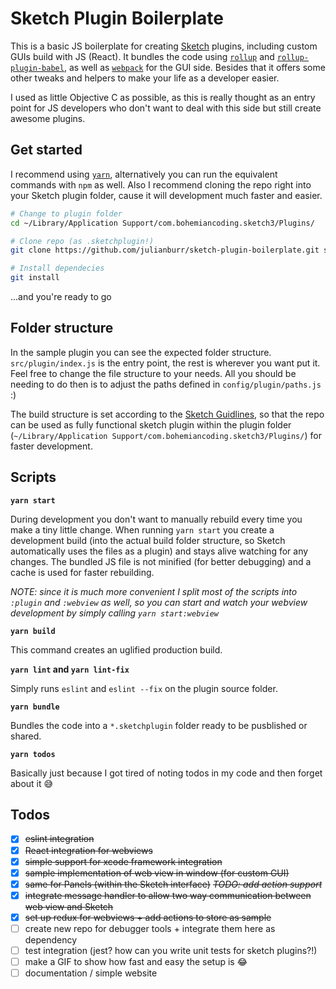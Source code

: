 # Sketch Plugin Boilerplate

This is a basic JS boilerplate for creating [Sketch](https://www.sketchapp.com/) plugins, including custom GUIs build with JS (React). It bundles the code using [`rollup`](https://github.com/rollup/rollup) and [`rollup-plugin-babel`](https://github.com/rollup/rollup-plugin-babel), as well as [`webpack`](https://github.com/webpack/webpack) for the GUI side. Besides that it offers some other tweaks and helpers to make your life as a developer easier.

I used as little Objective C as possible, as this is really thought as an entry point for JS developers who don't want to deal with this side but still create awesome plugins.

## Get started
I recommend using [`yarn`](https://yarnpkg.com/), alternatively you can run the equivalent commands with `npm` as well. Also I recommend cloning the repo right into your Sketch plugin folder, cause it will development much faster and easier.

```bash
# Change to plugin folder
cd ~/Library/Application Support/com.bohemiancoding.sketch3/Plugins/

# Clone repo (as .sketchplugin!)
git clone https://github.com/julianburr/sketch-plugin-boilerplate.git sketch-plugin-boilerplate.sketchplugin

# Install dependecies
git install
```

...and you're ready to go

## Folder structure
In the sample plugin you can see the expected folder structure. `src/plugin/index.js` is the entry point, the rest is wherever you want put it. Feel free to change the file structure to your needs. All you should be needing to do then is to adjust the paths defined in `config/plugin/paths.js` :)

The build structure is set according to the [Sketch Guidlines](http://developer.sketchapp.com/introduction/plugin-bundles/), so that the repo can be used as fully functional sketch plugin within the plugin folder (`~/Library/Application Support/com.bohemiancoding.sketch3/Plugins/`) for faster development.

## Scripts

**`yarn start`**

During development you don't want to manually rebuild every time you make a tiny little change. When running `yarn start` you create a development build (into the actual build folder structure, so Sketch automatically uses the files as a plugin) and stays alive watching for any changes. The bundled JS file is not minified (for better debugging) and a cache is used for faster rebuilding.

_NOTE: since it is much more convenient I split most of the scripts into `:plugin` and `:webview` as well, so you can start and watch your webview development by simply calling `yarn start:webview`_

**`yarn build`**

This command creates an uglified production build.

**`yarn lint` and `yarn lint-fix`**

Simply runs `eslint` and `eslint --fix` on the plugin source folder.

**`yarn bundle`**

Bundles the code into a `*.sketchplugin` folder ready to be pusblished or shared.

**`yarn todos`**

Basically just because I got tired of noting todos in my code and then forget about it 😅

##  Todos
 - [x] ~~eslint integration~~
 - [x] ~~React integration for webviews~~
 - [x] ~~simple support for xcode framework integration~~
 - [x] ~~sample implementation of web view in window (for custom GUI)~~
 - [x] ~~same for Panels (within the Sketch interface)~~ ~~*TODO: add action support*~~
 - [x] ~~integrate message handler to allow two way communication between web view and Sketch~~
 - [x] ~~set up redux for webviews + add actions to store as sample~~
 - [ ] create new repo for debugger tools + integrate them here as dependency
 - [ ] test integration (jest? how can you write unit tests for sketch plugins?!)
 - [ ] make a GIF to show how fast and easy the setup is 😂
 - [ ] documentation / simple website
